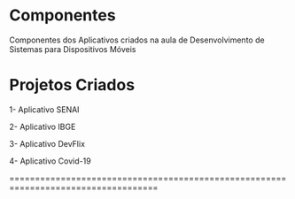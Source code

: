 # Componentes
Componentes dos Aplicativos criados na aula de Desenvolvimento de Sistemas para Dispositivos Móveis

# Projetos Criados

1- Aplicativo SENAI

2- Aplicativo IBGE

3- Aplicativo DevFlix

4- Aplicativo Covid-19

===================================================================================

